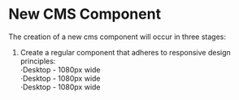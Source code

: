 # New CMS Component

The creation of a new cms component will occur in three stages:
1. Create a regular component that adheres to responsive design principles: <br>
⋅Desktop - 1080px wide <br>
⋅Desktop - 1080px wide <br>
⋅Desktop - 1080px wide
